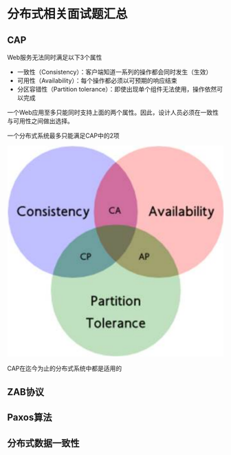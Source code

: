# 分布式相关面试题汇总

## CAP

Web服务无法同时满足以下3个属性

- 一致性（Consistency）：客户端知道一系列的操作都会同时发生（生效）
- 可用性（Availability）：每个操作都必须以可预期的响应结束
- 分区容错性（Partition tolerance）：即使出现单个组件无法使用，操作依然可以完成

一个Web应用至多只能同时支持上面的两个属性。因此，设计人员必须在一致性与可用性之间做出选择。

一个分布式系统最多只能满足CAP中的2项

![image-20220219161538182](assets/image-20220219161538182.png)

CAP在迄今为止的分布式系统中都是适用的



## ZAB协议



## Paxos算法



## 分布式数据一致性

